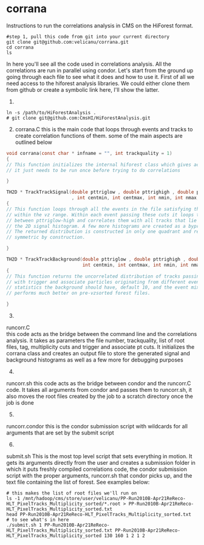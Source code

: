 corrana
=======

Instructions to run the correlations analysis in CMS on the HiForest format.

```Shell
#step 1, pull this code from git into your current directory
git clone git@github.com:velicanu/corrana.git
cd corrana
ls
```

In here you'll see all the code used in correlations analysis. All the correlations are run in parallel using condor.
Let's start from the  ground up going through each file to see what it does and how to use it. First of all we need 
access to the hiforest analysis libraries. We could either clone them from github or create a symbolic link here, 
I'll show the latter.

1.
```Shell
ln -s /path/to/HiForestAnalysis .
# git clone git@github.com:CmsHI/HiForestAnalysis.git
```

2. corrana.C  this is the main code that loops through events and tracks to create correlation functions of them. 
              some of the main aspects are outlined below

```C
void corrana(const char * infname = "", int trackquality = 1)
{
// This function initializes the internal hiforest class which gives access to all the event variables, 
// it just needs to be run once before trying to do correlations

}

TH2D * TrackTrackSignal(double pttriglow , double pttrighigh , double ptasslow , double ptasshigh
                        , int centmin, int centmax, int nmin, int nmax, double vzrange)
{
// This function loops through all the events in the file satisfying the centrality/multiplicity cut
// within the vz range. Within each event passing these cuts it loops through all tracks that lie
// between pttriglow-high and correlates them with all tracks that lie between ptasslow-high and returns
// the 2D signal histogram. A few more histograms are created as a byproduct to classify the events.
// The returned distribution is constructed in only one quadrant and reflected to all others thus will be
// symmetric by construction.

}

TH2D * TrackTrackBackground(double pttriglow , double pttrighigh , double ptasslow, double ptasshigh, 
                            int centmin, int centmax, int nmin, int nmax, double vzrange, int statfactor)
{
// This function returns the uncorrelated distribution of tracks passing identical cuts as the signal, but 
// with trigger and associate particles originating from different events. Here statfactor sets how many more
// statistics the background should have, default 10, and the event mixing is done on consecutive events which
// performs much better on pre-vzsorted forest files. 

}
```

3.
runcorr.C  
              this code acts as the bridge between the command line and the correlations analysis.
              it takes as parameters the file number, trackquality, list of root files, tag, multiplicity
              cuts and trigger and associate pt cuts. It initializes the corrana class and creates an 
              output file to store the generated signal and background histograms as well as a few more
              for debugging purposes
              
4.
runcorr.sh
              this code acts as the bridge between condor and the runcorr.C code. It takes all arguments
              from condor and passes them to runcorr.sh, it also moves the root files created by the job
              to a scratch directory once the job is done
               
5.
runcorr.condor
              this is the condor submission script with wildcards for all arguments that are set by the
              submit script
              
6. 
submit.sh
              This is the most top level script that sets everything in motion. It gets its arguments
              directly from the user and creates a submission folder in which it puts freshly compiled
              correlations code, the condor submission script with the proper arguments, runcorr.sh 
              that condor picks up, and the text file containing the list of forest. See examples below: 

```Shell
# this makes the list of root files we'll run on
ls -1 /mnt/hadoop/cms/store/user/velicanu/PP-Run2010B-Apr21ReReco-HLT_PixelTracks_Multiplicity_sorted/*.root > PP-Run2010B-Apr21ReReco-HLT_PixelTracks_Multiplicity_sorted.txt
head PP-Run2010B-Apr21ReReco-HLT_PixelTracks_Multiplicity_sorted.txt  # to see what's in here
./submit.sh 1 PP-Run2010B-Apr21ReReco-HLT_PixelTracks_Multiplicity_sorted.txt PP-Run2010B-Apr21ReReco-HLT_PixelTracks_Multiplicity_sorted 130 160 1 2 1 2

```


